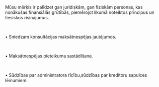 Mūsu mērķis ir palīdzet gan juridiskām, gan fiziskām personas, kas nonākušas finansiālās grūtībās,  piemērojot likumā noteiktos principus un tiesiskos risinājumus.  

<br/>

• Sniedzam konsultācijas maksātnespējas jautājumos.

<br/>

• Maksātnespējas pieteikuma sastādīšana.

<br/>

• Sūdzības par administratora rīcību,sūdzības par kreditoru sapulces lēmumiem.
